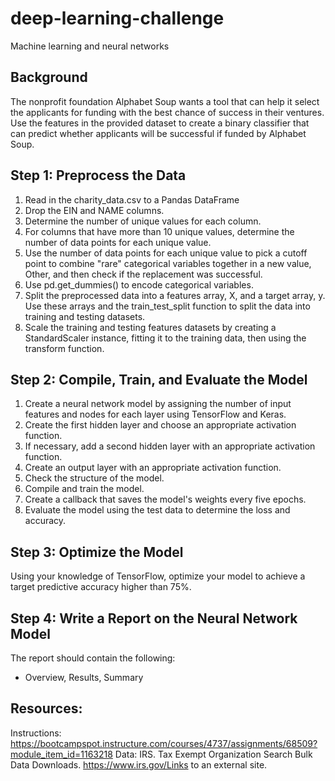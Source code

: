 # deep-learning-challenge
Machine learning and neural networks

## Background
The nonprofit foundation Alphabet Soup wants a tool that can help it select the applicants for funding with the best chance of success in their ventures. Use the features in the provided dataset to create a binary classifier that can predict whether applicants will be successful if funded by Alphabet Soup.

## Step 1: Preprocess the Data
1. Read in the charity_data.csv to a Pandas DataFrame
2. Drop the EIN and NAME columns.
3. Determine the number of unique values for each column.
4. For columns that have more than 10 unique values, determine the number of data points for each unique value.
5. Use the number of data points for each unique value to pick a cutoff point to combine "rare" categorical variables together in a new value, Other, and then check if the replacement was successful.
6. Use pd.get_dummies() to encode categorical variables.
7. Split the preprocessed data into a features array, X, and a target array, y. Use these arrays and the train_test_split function to split the data into training and testing datasets.
8. Scale the training and testing features datasets by creating a StandardScaler instance, fitting it to the training data, then using the transform function.

## Step 2: Compile, Train, and Evaluate the Model
1. Create a neural network model by assigning the number of input features and nodes for each layer using TensorFlow and Keras.
2. Create the first hidden layer and choose an appropriate activation function.
3. If necessary, add a second hidden layer with an appropriate activation function.
4. Create an output layer with an appropriate activation function.
5. Check the structure of the model.
6. Compile and train the model.
7. Create a callback that saves the model's weights every five epochs.
8. Evaluate the model using the test data to determine the loss and accuracy.

## Step 3: Optimize the Model
Using your knowledge of TensorFlow, optimize your model to achieve a target predictive accuracy higher than 75%.

## Step 4: Write a Report on the Neural Network Model
The report should contain the following:
  - Overview, Results, Summary

## Resources:
Instructions: https://bootcampspot.instructure.com/courses/4737/assignments/68509?module_item_id=1163218
Data: IRS. Tax Exempt Organization Search Bulk Data Downloads. https://www.irs.gov/Links to an external site.
